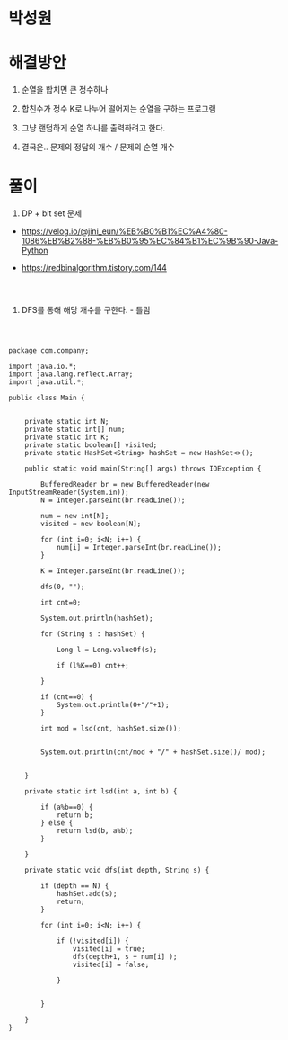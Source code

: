# 박성원

# 해결방안

1. 순열을 합치면 큰 정수하나

2. 합친수가 정수 K로 나누어 떨어지는 순열을 구하는 프로그램

3. 그냥 랜덤하게 순열 하나를 출력하려고 한다.

4. 결국은.. 문제의 정답의 개수 / 문제의 순열 개수

# 풀이

1. DP + bit set 문제

- https://velog.io/@jini_eun/%EB%B0%B1%EC%A4%80-1086%EB%B2%88-%EB%B0%95%EC%84%B1%EC%9B%90-Java-Python

- https://redbinalgorithm.tistory.com/144

```



```


1. DFS를 통해 해당 개수를 구한다. - 틀림

```



package com.company;

import java.io.*;
import java.lang.reflect.Array;
import java.util.*;

public class Main {


    private static int N;
    private static int[] num;
    private static int K;
    private static boolean[] visited;
    private static HashSet<String> hashSet = new HashSet<>();

    public static void main(String[] args) throws IOException {

        BufferedReader br = new BufferedReader(new InputStreamReader(System.in));
        N = Integer.parseInt(br.readLine());

        num = new int[N];
        visited = new boolean[N];

        for (int i=0; i<N; i++) {
            num[i] = Integer.parseInt(br.readLine());
        }

        K = Integer.parseInt(br.readLine());

        dfs(0, "");

        int cnt=0;

        System.out.println(hashSet);

        for (String s : hashSet) {

            Long l = Long.valueOf(s);

            if (l%K==0) cnt++;

        }

        if (cnt==0) {
            System.out.println(0+"/"+1);
        }

        int mod = lsd(cnt, hashSet.size());


        System.out.println(cnt/mod + "/" + hashSet.size()/ mod);


    }

    private static int lsd(int a, int b) {

        if (a%b==0) {
            return b;
        } else {
            return lsd(b, a%b);
        }

    }

    private static void dfs(int depth, String s) {

        if (depth == N) {
            hashSet.add(s);
            return;
        }

        for (int i=0; i<N; i++) {

            if (!visited[i]) {
                visited[i] = true;
                dfs(depth+1, s + num[i] );
                visited[i] = false;

            }


        }

    }
}

```